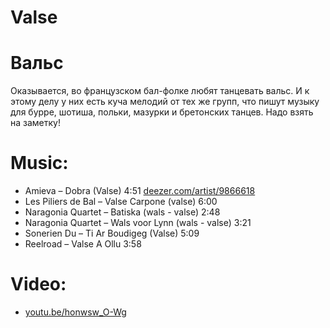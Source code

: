Valse
=====
# Вальс

Оказывается, во французском бал-фолке любят танцевать вальс. И к этому делу у них есть куча мелодий от тех же групп, что пишут музыку для бурре, шотиша, польки, мазурки и бретонских танцев. Надо взять на заметку!

Music:
======
- Amieva – Dobra (Valse) 4:51 [deezer.com/artist/9866618](http://www.deezer.com/artist/9866618)
- Les Piliers de Bal – Valse Carpone (valse) 6:00
- Naragonia Quartet – Batiska (wals - valse) 2:48
- Naragonia Quartet – Wals voor Lynn (wals - valse) 3:21
- Sonerien Du – Ti Ar Boudigeg (Valse) 5:09
- Reelroad – Valse A Ollu 3:58

Video:
======
- [youtu.be/honwsw_O-Wg](https://www.youtube.com/watch?v=honwsw_O-Wg)
